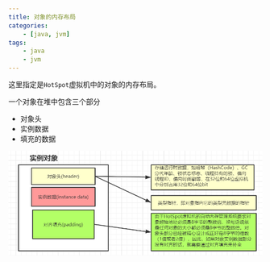 ```yaml
---
title: 对象的内存布局
categories:
	- [java, jvm]
tags:
	- java
	- jvm
---
```


这里指定是`HotSpot`虚拟机中的对象的内存布局。

一个对象在堆中包含三个部分

* 对象头
* 实例数据
* 填充的数据

![image-20200426080215086](./对象的内存布局/image-20200426080215086.png)

<!--more-->